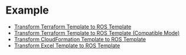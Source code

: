 # Example

- [Transform Terraform Template to ROS Template](/example-tf)
- [Transform Terraform Template to ROS Template (Compatible Mode)](/example-c-tf)
- [Transform CloudFormation Template to ROS Template](/example-aws)
- [Transform Excel Template to ROS Template](/example-excel)
